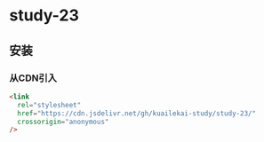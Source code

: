 # study-23
## 安装
### 从CDN引入
```html
<link
  rel="stylesheet"
  href="https://cdn.jsdelivr.net/gh/kuailekai-study/study-23/"
  crossorigin="anonymous"
/>
```
